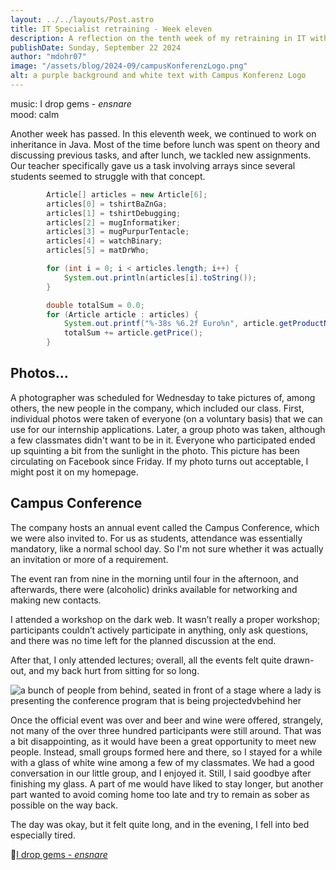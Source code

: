 ```yaml
---
layout: ../../layouts/Post.astro
title: IT Specialist retraining - Week eleven
description: A reflection on the tenth week of my retraining in IT with Java, but also a photographer and a Conference
publishDate: Sunday, September 22 2024
author: "mdohr07"
image: "/assets/blog/2024-09/campusKonferenzLogo.png"
alt: a purple background and white text with Campus Konferenz Logo
---
```

music: I drop gems - _ensnare_<br>
mood: calm

Another week has passed. In this eleventh week, we continued to work on inheritance in Java. Most of the time before lunch was spent on theory and discussing previous tasks, and after lunch, we tackled new assignments. Our teacher specifically gave us a task involving arrays since several students seemed to struggle with that concept.

```java
        Article[] articles = new Article[6];
        articles[0] = tshirtBaZnGa;
        articles[1] = tshirtDebugging;
        articles[2] = mugInformatiker;
        articles[3] = mugPurpurTentacle;
        articles[4] = watchBinary;
        articles[5] = matDrWho;

        for (int i = 0; i < articles.length; i++) {
            System.out.println(articles[i].toString());
        }

        double totalSum = 0.0;
        for (Article article : articles) {
            System.out.printf("%-38s %6.2f Euro%n", article.getProductName(), article.getPrice());
            totalSum += article.getPrice();
        }
```

## Photos…

A photographer was scheduled for Wednesday to take pictures of, among others, the new people in the company, which included our class. First, individual photos were taken of everyone (on a voluntary basis) that we can use for our internship applications. Later, a group photo was taken, although a few classmates didn't want to be in it. Everyone who participated ended up squinting a bit from the sunlight in the photo. This picture has been circulating on Facebook since Friday. If my photo turns out acceptable, I might post it on my homepage.

## Campus Conference

The company hosts an annual event called the Campus Conference, which we were also invited to. For us as students, attendance was essentially mandatory, like a normal school day. So I'm not sure whether it was actually an invitation or more of a requirement.

The event ran from nine in the morning until four in the afternoon, and afterwards, there were (alcoholic) drinks available for networking and making new contacts.

I attended a workshop on the dark web. It wasn’t really a proper workshop; participants couldn’t actively participate in anything, only ask questions, and there was no time left for the planned discussion at the end.

After that, I only attended lectures; overall, all the events felt quite drawn-out, and my back hurt from sitting for so long.

<img src="/assets/blog/2024-09/campusKonferenz.jpeg" alt="a bunch of people from behind, seated in front of a stage where a lady is presenting the conference program that is being projectedvbehind her">

Once the official event was over and beer and wine were offered, strangely, not many of the over three hundred participants were still around. That was a bit disappointing, as it would have been a great opportunity to meet new people. Instead, small groups formed here and there, so I stayed for a while with a glass of white wine among a few of my classmates. We had a good conversation in our little group, and I enjoyed it. Still, I said goodbye after finishing my glass. A part of me would have liked to stay longer, but another part wanted to avoid coming home too late and try to remain as sober as possible on the way back.

The day was okay, but it felt quite long, and in the evening, I fell into bed especially tired.

🎵<a href="https://www.youtube.com/watch?v=2Si9s9SwXz8" target="_blank">I drop gems - _ensnare_</a>

